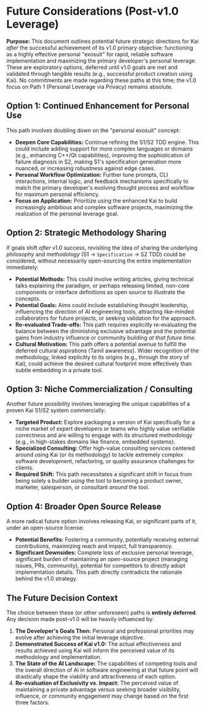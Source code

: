 # Future Considerations (Post-v1.0 Leverage)

**Purpose:** This document outlines potential future strategic directions for Kai *after* the successful achievement of its v1.0 primary objective: functioning as a highly effective personal "exosuit" for rapid, reliable software implementation and maximizing the primary developer's personal leverage. These are exploratory options, deferred until v1.0 goals are met and validated through tangible results (e.g., successful product creation using Kai). No commitments are made regarding these paths at this time; the v1.0 focus on Path 1 (Personal Leverage via Privacy) remains absolute.

## Option 1: Continued Enhancement for Personal Use

This path involves doubling down on the "personal exosuit" concept:

*   **Deepen Core Capabilities:** Continue refining the S1/S2 TDD engine. This could include adding support for more complex languages or domains (e.g., enhancing C++/Qt capabilities), improving the sophistication of failure diagnosis in S2, making S1's specification generation more nuanced, or increasing robustness against edge cases.
*   **Personal Workflow Optimization:** Further tune prompts, CLI interactions, internal logic, and feedback mechanisms specifically to match the primary developer's evolving thought process and workflow for maximum personal efficiency.
*   **Focus on Application:** Prioritize using the enhanced Kai to build increasingly ambitious and complex software projects, maximizing the realization of the personal leverage goal.

## Option 2: Strategic Methodology Sharing

If goals shift *after* v1.0 success, revisiting the idea of sharing the underlying *philosophy* and *methodology* (S1 -> `Specification` -> S2 TDD) could be considered, without necessarily open-sourcing the entire implementation immediately:

*   **Potential Methods:** This could involve writing articles, giving technical talks explaining the paradigm, or perhaps releasing limited, non-core components or interface definitions as open source to illustrate the concepts.
*   **Potential Goals:** Aims could include establishing thought leadership, influencing the direction of AI engineering tools, attracting like-minded collaborators for future projects, or seeking validation for the approach.
*   **Re-evaluated Trade-offs:** This path requires explicitly re-evaluating the balance between the diminishing exclusive advantage and the potential gains from industry influence or community building *at that future time*.
*   **Cultural Motivation:** This path offers a potential avenue to fulfill the deferred cultural aspirations (Tamil awareness). Wider recognition of the methodology, linked explicitly to its origins (e.g., through the story of Kai), could achieve the desired cultural footprint more effectively than subtle embedding in a private tool.

## Option 3: Niche Commercialization / Consulting

Another future possibility involves leveraging the unique capabilities of a proven Kai S1/S2 system commercially:

*   **Targeted Product:** Explore packaging a version of Kai specifically for a niche market of expert developers or teams who highly value verifiable correctness and are willing to engage with its structured methodology (e.g., in high-stakes domains like finance, embedded systems).
*   **Specialized Consulting:** Offer high-value consulting services centered around using Kai (or its methodology) to tackle extremely complex software development, refactoring, or quality assurance challenges for clients.
*   **Required Shift:** This path necessitates a significant shift in focus from being solely a builder *using* the tool to becoming a product owner, marketer, salesperson, or consultant *around* the tool.

## Option 4: Broader Open Source Release

A more radical future option involves releasing Kai, or significant parts of it, under an open-source license:

*   **Potential Benefits:** Fostering a community, potentially receiving external contributions, maximizing reach and impact, full transparency.
*   **Significant Downsides:** Complete loss of exclusive personal leverage, significant burden of maintaining an open-source project (managing issues, PRs, community), potential for competitors to directly adopt implementation details. This path directly contradicts the rationale behind the v1.0 strategy.

## The Future Decision Context

The choice between these (or other unforeseen) paths is **entirely deferred**. Any decision made post-v1.0 will be heavily influenced by:

1.  **The Developer's Goals Then:** Personal and professional priorities may evolve after achieving the initial leverage objective.
2.  **Demonstrated Success of Kai v1.0:** The actual effectiveness and results achieved using Kai will inform the perceived value of its methodology and implementation.
3.  **The State of the AI Landscape:** The capabilities of competing tools and the overall direction of AI in software engineering at that future point will drastically shape the viability and attractiveness of each option.
4.  **Re-evaluation of Exclusivity vs. Impact:** The perceived value of maintaining a private advantage versus seeking broader visibility, influence, or community engagement may change based on the first three factors.